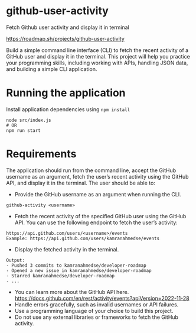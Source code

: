 # github-user-activity

Fetch Github user activity and display it in terminal

https://roadmap.sh/projects/github-user-activity

Build a simple command line interface (CLI) to fetch the recent activity of a GitHub user and display it in the terminal. This project will help you practice your programming skills, including working with APIs, handling JSON data, and building a simple CLI application.

# Running the application

Install application dependencies using `npm install`

```shell
node src/index.js
# OR
npm run start
```

# Requirements

The application should run from the command line, accept the GitHub username as an argument, fetch the user’s recent activity using the GitHub API, and display it in the terminal. The user should be able to:

- Provide the GitHub username as an argument when running the CLI.

```
github-activity <username>
```

- Fetch the recent activity of the specified GitHub user using the GitHub API. You can use the following endpoint to fetch the user’s activity:

```
https://api.github.com/users/<username>/events
Example: https://api.github.com/users/kamranahmedse/events
```

- Display the fetched activity in the terminal.

```
Output:
- Pushed 3 commits to kamranahmedse/developer-roadmap
- Opened a new issue in kamranahmedse/developer-roadmap
- Starred kamranahmedse/developer-roadmap
- ...
```

- You can learn more about the GitHub API here. https://docs.github.com/en/rest/activity/events?apiVersion=2022-11-28
- Handle errors gracefully, such as invalid usernames or API failures.
- Use a programming language of your choice to build this project.
- Do not use any external libraries or frameworks to fetch the GitHub activity.
